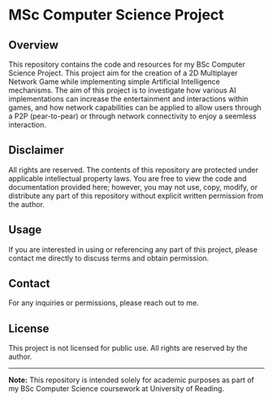 # MSc Computer Science Project

## Overview

This repository contains the code and resources for my BSc Computer Science Project. This project aim for the creation of a 2D Multiplayer Network Game while implementing simple Artificial Intelligence mechanisms. The aim of this project is to investigate how various AI implementations can increase the entertainment and interactions within games, and how network capabilities can be applied to allow users through a P2P (pear-to-pear) or through network connectivity to enjoy a seemless interaction.

## Disclaimer

All rights are reserved. The contents of this repository are protected under applicable intellectual property laws. You are free to view the code and documentation provided here; however, you may not use, copy, modify, or distribute any part of this repository without explicit written permission from the author.

## Usage

If you are interested in using or referencing any part of this project, please contact me directly to discuss terms and obtain permission.

## Contact

For any inquiries or permissions, please reach out to me.

## License

This project is not licensed for public use. All rights are reserved by the author.

---
**Note:** This repository is intended solely for academic purposes as part of my BSc Computer Science coursework at University of Reading.
